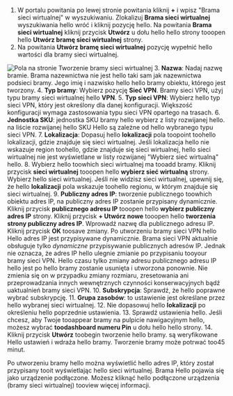 1. W portalu powitania po lewej stronie powitania kliknij  **+**  i wpisz "Brama sieci wirtualnej" w wyszukiwaniu. Zlokalizuj **Brama sieci wirtualnej** wyszukiwania hello wróć i kliknij pozycję hello. Na powitania **Brama sieci wirtualnej** kliknij przycisk **Utwórz** u dołu hello hello strony tooopen hello **Utwórz bramę sieci wirtualnej** strony.
2. Na powitania **Utwórz bramę sieci wirtualnej** pozycję wypełnić hello wartości dla bramy sieci wirtualnej.

  ![Pola na stronie Tworzenie bramy sieci wirtualnej](./media/vpn-gateway-add-gw-p2s-rm-portal-include/p2sgw.png "Pola na stronie Tworzenie bramy sieci wirtualnej")
3. **Nazwa**: Nadaj nazwę bramie. Brama nazewnictwa nie jest hello taki sam jak nazewnictwa podsieci bramy. Jego imię i nazwisko hello hello bramy obiektu, którego jest tworzony.
4. **Typ bramy**: Wybierz pozycję **Sieć VPN**. Bramy sieci VPN, użyj typu bramy sieci wirtualnej hello **VPN**.
5. **Typ sieci VPN**: Wybierz hello typ sieci VPN, który jest określony dla danej konfiguracji. Większość konfiguracji wymaga zastosowania typu sieci VPN opartego na trasach.
6. **Jednostka SKU**: jednostka SKU bramy hello wybierz z listy rozwijanej hello. na liście rozwijanej hello SKU Hello są zależne od hello wybranego typu sieci VPN.
7. **Lokalizacja**: Dopasuj hello **lokalizacji** pola toopoint toohello lokalizacji, gdzie znajduje się sieci wirtualnej. Jeśli lokalizacja hello nie wskazuje region toohello, gdzie znajduje się sieci wirtualnej, hello sieci wirtualnej nie jest wyświetlane w listy rozwijanej "Wybierz sieć wirtualną" hello.
8. Wybierz hello toowhich sieci wirtualnej ma tooadd bramy. Kliknij przycisk **sieci wirtualnej** tooopen hello **wybierz sieć wirtualną** strony. Wybierz hello sieci wirtualnej. Jeśli nie widzisz sieci wirtualnej, upewnij się, że hello **lokalizacji** pola wskazuje toohello regionu, w którym znajduje się sieci wirtualnej.
9. **Publiczny adres IP**: tworzenie publicznego toowhich obiektu adres IP, na publiczny adres IP zostanie przypisany dynamicznie. Kliknij przycisk **publicznego adresu IP** tooopen hello **wybierz publiczny adres IP** strony. Kliknij przycisk **+ Utwórz nowe** tooopen hello **tworzenia strony publiczny adres IP**. Wprowadź nazwę dla publicznego adresu IP. Kliknij przycisk **OK** toosave zmiany. Po utworzeniu bramy sieci VPN hello Hello adres IP jest przypisywane dynamicznie. Brama sieci VPN aktualnie obsługuje tylko *dynamiczne* przypisywanie publicznych adresów IP. Jednak nie oznacza, że adres IP hello ulegnie zmianie po przypisaniu tooyour bramy sieci VPN. Hello czasu tylko zmiany adresu publicznego adresu IP hello jest po hello bramy zostanie usunięta i utworzona ponownie. Nie zmienia się on w przypadku zmiany rozmiaru, zresetowania ani przeprowadzania innych wewnętrznych czynności konserwacyjnych bądź uaktualnień bramy sieci VPN.
10. **Subskrypcja**: Sprawdź, że hello poprawne wybrać subskrypcję.
11. **Grupa zasobów**: to ustawienie jest określane przez hello wybranej sieci wirtualnej.
12. Nie dopasowuj hello **lokalizacji** po określeniu hello poprzednie ustawienia.
13. Sprawdź ustawienia hello. Jeśli chcesz, aby Twoje tooappear bramy na pulpicie nawigacyjnym hello, możesz wybrać **toodashboard numeru Pin** u dołu hello hello strony.
14. Kliknij przycisk **Utwórz** toobegin tworzenie hello bramy. są weryfikowane Hello ustawień i wdraża hello bramy. Tworzenie bramy może potrwać too45 minut.

Po utworzeniu bramy hello można wyświetlić hello adres IP, który został przypisany tooit wyświetlając hello sieci wirtualnej. Brama Hello pojawia się jako urządzenie podłączone. Możesz kliknąć hello podłączone urządzenia (bramy sieci wirtualnej) tooview więcej informacji.
